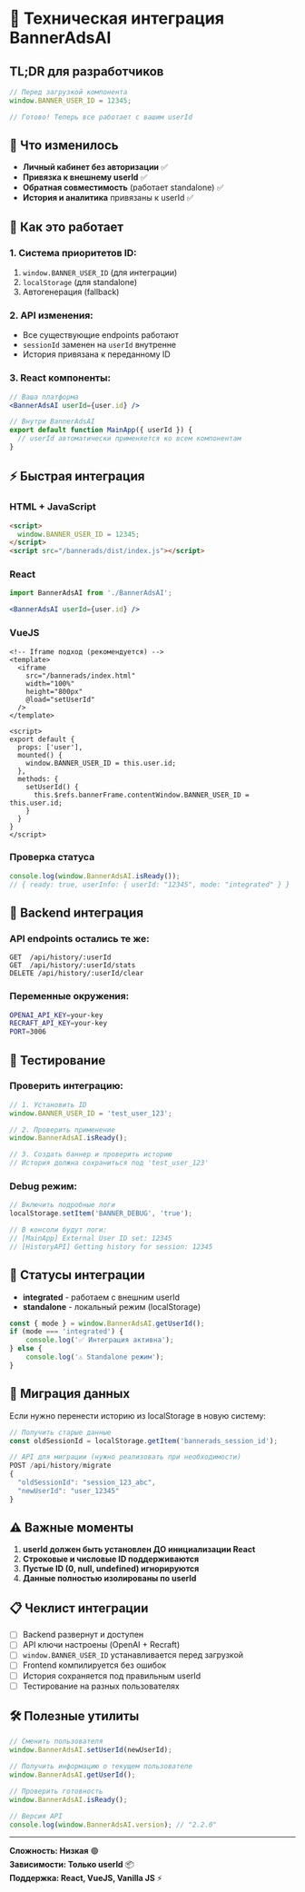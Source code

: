 # 🔧 Техническая интеграция BannerAdsAI

## TL;DR для разработчиков

```javascript
// Перед загрузкой компонента
window.BANNER_USER_ID = 12345;

// Готово! Теперь все работает с вашим userId
```

## 🎯 Что изменилось

- **Личный кабинет без авторизации** ✅
- **Привязка к внешнему userId** ✅  
- **Обратная совместимость** (работает standalone) ✅
- **История и аналитика** привязаны к userId ✅

## 📝 Как это работает

### 1. Система приоритетов ID:
1. `window.BANNER_USER_ID` (для интеграции)
2. `localStorage` (для standalone)  
3. Автогенерация (fallback)

### 2. API изменения:
- Все существующие endpoints работают
- `sessionId` заменен на `userId` внутренне
- История привязана к переданному ID

### 3. React компоненты:
```jsx
// Ваша платформа
<BannerAdsAI userId={user.id} />

// Внутри BannerAdsAI
export default function MainApp({ userId }) {
  // userId автоматически применяется ко всем компонентам
}
```

## ⚡ Быстрая интеграция

### HTML + JavaScript
```html
<script>
  window.BANNER_USER_ID = 12345;
</script>
<script src="/bannerads/dist/index.js"></script>
```

### React
```jsx
import BannerAdsAI from './BannerAdsAI';

<BannerAdsAI userId={user.id} />
```

### VueJS
```vue
<!-- Iframe подход (рекомендуется) -->
<template>
  <iframe
    src="/bannerads/index.html"
    width="100%"
    height="800px"
    @load="setUserId"
  />
</template>

<script>
export default {
  props: ['user'],
  mounted() {
    window.BANNER_USER_ID = this.user.id;
  },
  methods: {
    setUserId() {
      this.$refs.bannerFrame.contentWindow.BANNER_USER_ID = this.user.id;
    }
  }
}
</script>
```

### Проверка статуса
```javascript
console.log(window.BannerAdsAI.isReady());
// { ready: true, userInfo: { userId: "12345", mode: "integrated" } }
```

## 🔌 Backend интеграция

### API endpoints остались те же:
```
GET  /api/history/:userId
GET  /api/history/:userId/stats  
DELETE /api/history/:userId/clear
```

### Переменные окружения:
```bash
OPENAI_API_KEY=your-key
RECRAFT_API_KEY=your-key
PORT=3006
```

## 🧪 Тестирование

### Проверить интеграцию:
```javascript
// 1. Установить ID
window.BANNER_USER_ID = 'test_user_123';

// 2. Проверить применение
window.BannerAdsAI.isReady();

// 3. Создать баннер и проверить историю
// История должна сохраниться под 'test_user_123'
```

### Debug режим:
```javascript
// Включить подробные логи
localStorage.setItem('BANNER_DEBUG', 'true');

// В консоли будут логи:
// [MainApp] External User ID set: 12345
// [HistoryAPI] Getting history for session: 12345
```

## 🚦 Статусы интеграции

- **integrated** - работаем с внешним userId
- **standalone** - локальный режим (localStorage)

```javascript
const { mode } = window.BannerAdsAI.getUserId();
if (mode === 'integrated') {
    console.log('✅ Интеграция активна');
} else {
    console.log('⚠️ Standalone режим');
}
```

## 🔄 Миграция данных

Если нужно перенести историю из localStorage в новую систему:
```javascript
// Получить старые данные
const oldSessionId = localStorage.getItem('bannerads_session_id');

// API для миграции (нужно реализовать при необходимости)
POST /api/history/migrate
{
  "oldSessionId": "session_123_abc",
  "newUserId": "user_12345"
}
```

## ⚠️ Важные моменты

1. **userId должен быть установлен ДО инициализации React**
2. **Строковые и числовые ID поддерживаются**  
3. **Пустые ID (0, null, undefined) игнорируются**
4. **Данные полностью изолированы по userId**

## 📋 Чеклист интеграции

- [ ] Backend развернут и доступен
- [ ] API ключи настроены (OpenAI + Recraft)
- [ ] `window.BANNER_USER_ID` устанавливается перед загрузкой
- [ ] Frontend компилируется без ошибок
- [ ] История сохраняется под правильным userId
- [ ] Тестирование на разных пользователях

## 🛠 Полезные утилиты

```javascript
// Сменить пользователя
window.BannerAdsAI.setUserId(newUserId);

// Получить информацию о текущем пользователе  
window.BannerAdsAI.getUserId();

// Проверить готовность
window.BannerAdsAI.isReady();

// Версия API
console.log(window.BannerAdsAI.version); // "2.2.0"
```

---

**Сложность: Низкая** 🟢  
**Зависимости: Только userId** 📦  
**Поддержка: React, VueJS, Vanilla JS** ⚡